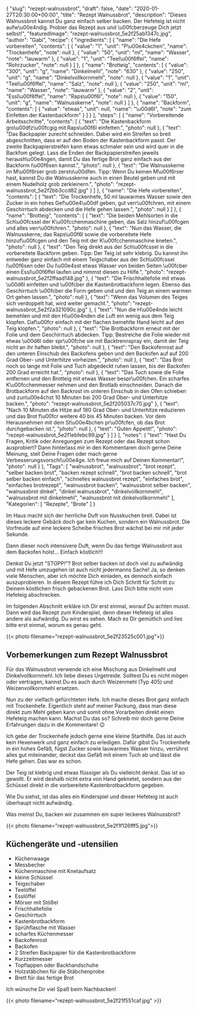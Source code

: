 {
    "slug": "rezept-walnussbrot",
    "draft": false,
    "date": "2020-01-27T20:30:00+00:00",
    "title": "Rezept Walnussbrot",
    "description": "Dieses Walnussbrot kannst Du ganz einfach selber backen. Der Hefeteig ist nicht aufw\u00e4ndig. Probier das Rezept aus und \u00fcberzeuge Dich jetzt selbst!",
    "featuredImage": "rezept-walnussbrot_5e2f25ab1347c.jpg",
    "author": "Gabi",
    "recipe": {
        "ingredients": [
            {
                "name": "Die Hefe vorbereiten",
                "contents": [
                    {
                        "value": "1",
                        "unit": "P\u00e4ckchen",
                        "name": "Trockenhefe",
                        "note": null
                    },
                    {
                        "value": "50",
                        "unit": "ml",
                        "name": "Wasser",
                        "note": "lauwarm"
                    },
                    {
                        "value": "1",
                        "unit": "Teel\u00f6ffel",
                        "name": "Rohrzucker",
                        "note": null
                    }
                ]
            },
            {
                "name": "Brotteig",
                "contents": [
                    {
                        "value": "300",
                        "unit": "g",
                        "name": "Dinkelmehl",
                        "note": "630"
                    },
                    {
                        "value": "250",
                        "unit": "g",
                        "name": "Dinkelvollkornmehl",
                        "note": null
                    },
                    {
                        "value": "1",
                        "unit": "Teel\u00f6ffel",
                        "name": "Salz",
                        "note": null
                    },
                    {
                        "value": "250",
                        "unit": "ml",
                        "name": "Wasser",
                        "note": "lauwarm"
                    },
                    {
                        "value": "2",
                        "unit": "Essl\u00f6ffel",
                        "name": "Raps\u00f6l",
                        "note": null
                    },
                    {
                        "value": "150",
                        "unit": "g",
                        "name": "Walnusskerne",
                        "note": null
                    }
                ]
            },
            {
                "name": "Backform",
                "contents": [
                    {
                        "value": "etwas",
                        "unit": null,
                        "name": "\u00d6l",
                        "note": "zum Einfetten der Kastenbackform"
                    }
                ]
            }
        ],
        "steps": [
            {
                "name": "Vorbereitende Arbeitsschritte",
                "contents": [
                    {
                        "text": "Die Kastenbackform gro\u00dfz\u00fcgig mit Raps\u00f6l einfetten.",
                        "photo": null
                    },
                    {
                        "text": "Das Backpapier zurecht schneiden. Dabei wird ein Streifen so breit abgeschnitten, dass er auf den Boden der Kastenbackform passt. Der zweite Backpapierstreifen kann etwas schmaler sein und wird quer in die Backfom gelegt. Lass die Enden der Backpapierstreifen jeweils heraush\u00e4ngen, damit Du das fertige Brot ganz einfach aus der Backform l\u00f6sen kannst.",
                        "photo": null
                    },
                    {
                        "text": "Die Walnusskerne im M\u00f6rser grob zersto\u00dfen. Tipp: Wenn  Du keinen M\u00f6rser hast, kannst Du die Walnusskerne auch in einen Beutel geben und mit einem Nudelholz grob zerkleinern.",
                        "photo": "rezept-walnussbrot_5e2f2bb3ccd82.jpg"
                    }
                ]
            },
            {
                "name": "Die Hefe vorbereiten",
                "contents": [
                    {
                        "text": "Die Trockenhefe, 50 ml lauwarmes Wasser sowie den Zucker in ein hohes Gef\u00e4\u00df geben, gut verr\u00fchren, mit einem Geschirrtuch abdecken und die Hefe gehen lassen.",
                        "photo": null
                    }
                ]
            },
            {
                "name": "Brotteig",
                "contents": [
                    {
                        "text": "Die beiden Mehlsorten in die Sch\u00fcssel der K\u00fcchenmaschine geben, das Salz hinzuf\u00fcgen und alles verr\u00fchren.",
                        "photo": null
                    },
                    {
                        "text": "Nun das Wasser, die Walnusskerne, das Raps\u00f6l sowie die vorbereitete Hefe hinzuf\u00fcgen und den Teig mit der K\u00fcchenmaschine kneten.",
                        "photo": null
                    },
                    {
                        "text": "Den Teig direkt aus der Sch\u00fcssel in die vorbereitete Backform geben. Tipp: Der Teig ist sehr klebrig. Du kannst ihn entweder ganz einfach mit einem Teigschaber aus der Sch\u00fcssel l\u00f6sen oder Du l\u00e4sst etwas Wasser von beiden Seiten \u00fcber einen Essl\u00f6ffel laufen und nimmst diesen zu Hilfe.",
                        "photo": "rezept-walnussbrot_5e2f2ffaad148.jpg"
                    },
                    {
                        "text": "Die Frischhaltefolie mit etwas \u00d6l einfetten und \u00fcber die Kastenbrotbackform legen. Ebenso das Geschirrtuch \u00fcber die Form geben und und den Teig an einem warmen Ort gehen lassen.",
                        "photo": null
                    },
                    {
                        "text": "Wenn das Volumen des Teiges sich verdoppelt hat, wird weiter gemacht.",
                        "photo": "rezept-walnussbrot_5e2f2a321090c.jpg"
                    },
                    {
                        "text": "Nun die H\u00e4nde leicht bemehlen und mit den H\u00e4nden die Luft ein wenig aus dem Teig klopfen. Daf\u00fcr einfach mit der flachen bemehlte Hand leicht auf den Teig klopfen.",
                        "photo": null
                    },
                    {
                        "text": "Die Brotbackform erneut mit der Folie und dem Geschirrtuch abdecken. Tipp: Bestreiche die Folie wieder mit etwas \u00d6l oder spr\u00fche sie mit Backtrennspray ein, damit der Teig nicht an ihr haften bleibt.",
                        "photo": null
                    },
                    {
                        "text": "Den Backofenrost auf den unteren Einschub des Backofens geben und den Backofen auf auf 200 Grad Ober- und Unterhitze vorheizen.",
                        "photo": null
                    },
                    {
                        "text": "Das Brot noch so lange mit Folie und Tuch abgedeckt ruhen lassen, bis der Backofen 200 Grad erreicht hat.",
                        "photo": null
                    },
                    {
                        "text": "Das Tuch sowie die Folie entfernen und den Brotteig mit etwas Wasser bespr\u00fchen. Ein scharfes K\u00fcchenmesser nehmen und den Brotlaib einschneiden. Danach die Brotbackform auf den Backrost im unteren Einschub in den Ofen schieben und zun\u00e4chst 10 Minuten bei 200 Grad Ober- und Unterhitze backen.",
                        "photo": "rezept-walnussbrot_5e2f205037c70.jpg"
                    },
                    {
                        "text": "Nach 10 Minuten die Hitze auf 180 Grad Ober- und Unterhitze reduzieren und das Brot f\u00fcr weitere 40 bis 45 Minuten backen. Vor dem Herausnehmen mit dem St\u00e4bchen pr\u00fcfen, ob das Brot durchgebacken ist.",
                        "photo": null
                    },
                    {
                        "text": "Guten Appetit!",
                        "photo": "rezept-walnussbrot_5e2f1ebfebc99.jpg"
                    }
                ]
            }
        ],
        "notes": {
            "text": "Hast Du Fragen, Kritik oder Anregungen zum Rezept oder das Rezept schon ausprobiert? Dann hinterlass mir in den Kommentaren doch gerne Deine Meinung, stell Deine Fragen oder mach gerne Verbesserungsvorschl\u00e4ge. Ich freue mich auf Deinen Kommentar!",
            "photo": null
        }
    },
    "Tags": [
        "walnussbrot",
        "walnussbrot",
        "brot rezept",
        "selber backen brot",
        "backen rezept schnell",
        "brot backen schnell",
        "brot selber backen einfach",
        "schnelles walnussbrot rezept",
        "einfaches brot",
        "einfaches brotrezept",
        "walnussbrot backen",
        "walnussbrot selber backen",
        "walnussbrot dinkel",
        "dinkel walnussbrot",
        "dinkelvollkornmehl",
        "walnussbrot mit dinkelmehl",
        "walnussbrot mit dinkelvollkornmehl"
    ],
    "Kategorien": [
        "Rezepte",
        "Brote"
    ]
}

Im Haus macht sich der herrliche Duft von Nusskuchen breit. Dabei ist dieses  leckere Gebäck doch gar kein Kuchen, sondern ein Walnussbrot. Die Vorfreude auf eine leckere Scheibe frisches Brot wächst bei mir mit jeder Sekunde.

Dann dieser noch intensivere Duft, wenn Du das fertige Walnussbrot aus dem Backofen holst... Einfach köstlich!!!

Denkst Du jetzt "STOPP!"? Brot selber backen ist doch viel zu aufwändig und mit Hefe umzugehen ist auch nicht jedermanns Sache! Ja, so denken viele Menschen, aber ich möchte Dich einladen, es dennoch einfach auszuprobieren. In diesem Rezept führe ich Dich Schritt für Schritt zu Deinem köstlichen frisch gebackenen Brot. Lass Dich bitte nicht vom Hefeteig  abschrecken.

Im folgenden Abschnitt erkläre ich Dir erst einmal, worauf Du achten musst. Dann wird das Rezept zum Kinderspiel, denn dieser Hefeteig ist alles andere als aufwändig. Du wirst es sehen. Mach es Dir gemütlich und lies bitte erst einmal, worum es genau geht.

{{< photo filename="rezept-walnussbrot_5e2f23525c001.jpg">}}

## Vorbemerkungen zum Rezept Walnussbrot

Für das Walnussbrot verwende ich eine Mischung aus Dinkelmehl und Dinkelvollkornmehl. Ich liebe dieses Urgetreide. Solltest Du es nicht mögen oder vertragen, kannst Du es auch durch Weizenmehl (Typ 405) und Weizenvollkornmehl ersetzen.

Nun zu der vielfach gefürchteten Hefe. Ich mache dieses Brot ganz einfach mit Trockenhefe. Eigentlich steht auf meiner Packung, dass man diese direkt zum Mehl geben kann und somit ohne Vorarbeiten direkt einen Hefeteig machen kann. Machst Du das so? Schreib mir doch gerne Deine Erfahrungen dazu in die Kommentare! 😉

Ich gebe der Trockenhefe jedoch gerne eine kleine Starthilfe. Das ist auch kein Hexenwerk und ganz einfach zu erledigen. Dafür gibst Du Trockenhefe in ein hohes Gefäß, fügst Zucker sowie lauwarmes Wasser hinzu, verrührst alles gut miteinander, deckst das Gefäß mit einem Tuch ab und lässt die Hefe gehen. Das war es schon.

Der Teig ist klebrig und etwas flüssiger als Du vielleicht denkst. Das ist so gewollt. Er wird deshalb nicht extra von Hand geknetet, sondern aus der Schüssel direkt in die vorbereitete Kastenbrotbackform gegeben.

Wie Du siehst, ist das alles ein Kinderspiel und dieser Hefeteig ist auch überhaupt nicht aufwändig.

Was meinst Du, backen wir zusammen ein super leckeres Walnussbrot?

{{< photo filename="rezept-walnussbrot_5e2f1f126fff5.jpg">}}


## Küchengeräte und -utensilien
- Küchenwaage
- Messbecher
- Küchenmaschine mit Knetaufsatz
- kleine Schüssel
- Teigschaber
- Teelöffel
- Esslöffel
- Mörser mit Stößel
- Frischhaltefolie
- Geschirrtuch
- Kastenbrotbackform
- Sprühflasche mit Wasser
- scharfes Küchenmesser
- Backofenrost
- Backofen
- 2 Streifen Backpapier für die Kastenbrotbackform
- Kurzzeitmesser
- Topflappen oder Backhandschuhe
- Holzstäbchen für die Stäbchenprobe
- Brett für das fertige Brot

Ich wünsche Dir viel Spaß beim Nachbacken!

{{< photo filename="rezept-walnussbrot_5e2f21f551caf.jpg" >}}